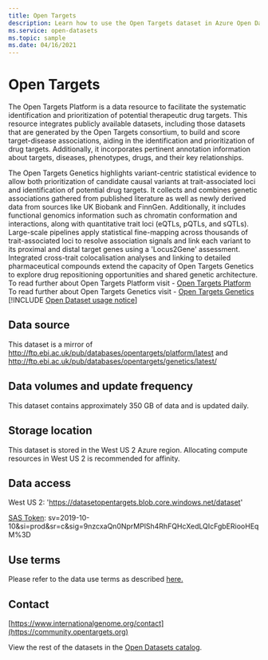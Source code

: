 ```yaml
---
title: Open Targets
description: Learn how to use the Open Targets dataset in Azure Open Datasets.
ms.service: open-datasets
ms.topic: sample
ms.date: 04/16/2021
---
```


# Open Targets

The Open Targets Platform is a data resource to facilitate the systematic identification and prioritization of potential therapeutic drug targets. This resource integrates publicly available datasets, including those datasets that are generated by the Open Targets consortium, to build and score target-disease associations, aiding in the identification and prioritization of drug targets. Additionally, it incorporates pertinent annotation information about targets, diseases, phenotypes, drugs, and their key relationships.

The Open Targets Genetics highlights variant-centric statistical evidence to allow both prioritization of candidate causal variants at trait-associated loci and identification of potential drug targets. It collects and combines genetic associations gathered from published literature as well as newly derived data from sources like UK Biobank and FinnGen. Additionally, it includes functional genomics information such as chromatin conformation and interactions, along with quantitative trait loci (eQTLs, pQTLs, and sQTLs). Large-scale pipelines apply statistical fine-mapping across thousands of trait-associated loci to resolve association signals and link each variant to its proximal and distal target genes using a 'Locus2Gene' assessment. Integrated cross-trait colocalisation analyses and linking to detailed pharmaceutical compounds extend the capacity of Open Targets Genetics to explore drug repositioning opportunities and shared genetic architecture.
To read further about Open Targets Platform visit - [Open Targets Platform](https://platform.opentargets.org)
To read further about Open Targets Genetics visit - [Open Targets Genetics](https://genetics.opentargets.org)
[!INCLUDE [Open Dataset usage notice](../../includes/open-datasets-usage-note.md)]

## Data source

This dataset is a mirror of http://ftp.ebi.ac.uk/pub/databases/opentargets/platform/latest and http://ftp.ebi.ac.uk/pub/databases/opentargets/genetics/latest/

## Data volumes and update frequency

This dataset contains approximately 350 GB of data and is updated daily.

## Storage location

This dataset is stored in the West US 2 Azure region. Allocating compute resources in West US 2 is recommended for affinity.

## Data access

West US 2: 'https://datasetopentargets.blob.core.windows.net/dataset'

[SAS Token](../storage/common/storage-sas-overview.md): sv=2019-10-10&si=prod&sr=c&sig=9nzcxaQn0NprMPlSh4RhFQHcXedLQIcFgbERiooHEqM%3D


## Use terms

Please refer to the data use terms as described [here.](https://platform-docs.opentargets.org/licence)
## Contact

[https://www.internationalgenome.org/contact](https://community.opentargets.org)


View the rest of the datasets in the [Open Datasets catalog](dataset-catalog.md).
